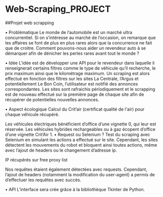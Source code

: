 # Web-Scraping_PROJECT
##Projet web scrapping

•	Problématique
Le monde de l’automobile est un marché ultra concurrentiel. Si on s’intéresse au marché de l’occasion, on remarque que les affaires se font de plus en plus rares alors que la concurrence ne fait que de croitre. 
Comment pouvons-nous aider un revendeur auto à se démarquer afin de dénicher les perles rares avant tout le monde ?

•	Idée
L’idée est de développer une API pour le revendeur dans laquelle il renseignerait certains filtres comme le type de véhicule qu’il recherche, le prix maximum ainsi que le kilométrage maximum. 
Un scraping est alors effectué en fonction des filtres sur les sites La Centrale, l’Argus et potentiellement Le Bon Coin, l’utilisateur est notifié des annonces correspondantes. 
Les sites sont rafraichis périodiquement et le scrapping est de nouveau effectué sur la première page de chaque site afin de récupérer de potentielles nouvelles annonces. 

•	Aspect écologique
Calcul du Crit’air (certificat qualité de l'air) pour chaque véhicule récupéré. 
 
Les véhicules électriques bénéficient d’office d’une vignette 0, qui leur est réservée. Les véhicules hybrides rechargeables ou à gaz écopent d’office d’une vignette Crit’Air 1.
•	Request ou Selenium ?
Test du scraping avec Selenium en simulant les actions a effectué sur le site. Cependant, les sites détectent les mouvements du robot et bloquent ainsi toutes actions, même avec l’ajout de headers ou le changement d’adresse ip. 

 
IP récupérés sur free proxy list  

Nos requêtes étaient également détectées avec requests. Cependant, l’ajout de headers (notamment la modification du user-agent) a permis de d’effectuer les requêtes avec succès.

•	API
L’interface sera crée grâce à la bibliothèque Tkinter de Python.
